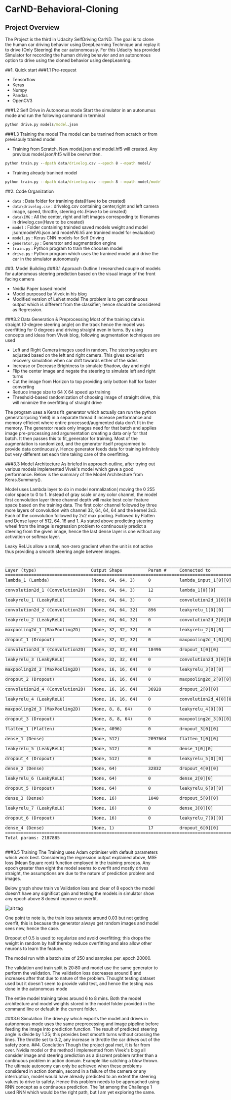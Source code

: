# CarND-Behavioral-Cloning
## Project Overview
The Project is the third in Udacity SelfDriving CarND. The goal is to clone the human car driving behavior using DeepLearning Technique and replay it to drive (Only Steering) the car autonomously. For this Udacity has provided Simulator for recording the human driving behavior and an autonomous option to drive using the cloned behavior using deepLeanring.

##1. Quick start
###1.1 Pre-request
- Tensorflow
- Keras
- Numpy
- Pandas
- OpenCV3

###1.2 Self Drive in Autonomus mode
Start the simulator in an autonumus mode and run the following command in terminal
```cmd
python drive.py models/model.json
```
###1.3 Training the model
The model can be tranined from scratch or from previsouly trained model
- Training from Scratch. New model.json and model.hf5 will created. Any previous model.json/hf5 will be overwritten.
```cmd
python train.py --dpath data/drivelog.csv --epoch 8 --mpath model/
```
- Training already tranined model
```cmd
python train.py --dpath data/drivelog.csv --epoch 8 --mpath model/modelv1.json --restore
```
##2. Code Organization
- `data` : Data folder for tranining data(Have to be created)
- `data\drivelog.csv` : drivelog.csv containing center,right and left camera image, speed, throttle, steering etc.(Have to be created)
- `data\IMG` : All the center, right and left images correspoding to filenames in drivelog.csv(Have to be created)
- `model` : Folder containing trainded saved models weight and model json(modelV6.json and modelV6.h5 are tranined model for evaluation)
- `model.py` : Keras CNN models for Self Driving
- `generator.py` : Generator and augmentation engine
- `train.py` : Python program to train the choosen model
- `drive.py` : Python program which uses the tranined model and drive the car in the simulator autonomusly

##3. Model Building
###3.1 Approach Outline
I researched couple of models for autonomous steering prediction based on the visual image of the front facing camera
- Nvidia Paper based model
- Model purposed by Vivek in his blog
- Modified version of LeNet model
The problem is to get continuous output which is different from the classifier; hence should be considered as Regression. 

###3.2 Data Generation & Preprocessing
Most of the training data is straight (0-degree steering angle) on the track hence the model was overfitting for 0 degrees and driving straight even in turns. By using concepts and ideas from Vivek blog, following augmentation techniques are used
- Left and Right Camera images used in random. The steering angles are adjusted based on the left and right camera. This gives excellent recovery simulation when car drift towards either of the sides
- Increase or Decrease Brightness to simulate Shadow, day and night
- Flip the center image and negate the steering to simulate left and right turns
- Cut the image from Horizon to top providing only bottom half for faster converting 
- Reduce image size to 64 X 64 speed up training
- Threshold-based randomization of choosing image of straight drive, this will minimize the overfitting of straight drive

The program uses a Keras fit_generator which actually can run the python generator(using Yield) in a separate thread if increase performance and memory efficient where entire processed/augmented data don't fit in the memory. The generator reads only images need for that batch and applies image pre-processing and argumentation creating a data only for that batch. It then passes this to fit_generator for training. Most of the augmentation is randomized, and the generator itself programmed to provide data continuously. Hence generator feeds data for training infinitely but very different set each time taking care of the overfitting.

###3.3 Model Architecture
As briefed in approach outline, after trying out various models implemented Vivek's model which gave a good performance. Below is the summary of the Model Architecture from Keras.Summary().

Model uses Lambda layer to do in model normalization( moving the 0 255 color space to 0 to 1. Instead of gray scale or any color channel, the model first convolution layer three channel depth will make best color feature space based on the training data. The first color channel followed by three more layers of convolution with channel 32, 64, 64, 64 and the kernel 3x3. Each of the convolution followed by 2x2 max pooling. Followed by Flatten and Dense layer of 512, 64, 16 and 1. As stated above predicting steering wheel from the image is regression problem to continuously predict a steering from the given image, hence the last dense layer is one without any activation or softmax layer.

Leaky ReLUs allow a small, non-zero gradient when the unit is not active thus providing a smooth steering angle between images.

<div class="output_wrapper"><div class="out_prompt_overlay prompt" title="click to unscroll output; double click to hide" style="display: block;"></div><div class="output output_scroll" style="display: flex;"><div class="output_area"><div class="prompt"></div><div class="output_subarea output_text output_stream output_stdout"><pre>____________________________________________________________________________________________________
Layer (type)                     Output Shape          Param #     Connected to                     
====================================================================================================
lambda_1 (Lambda)                (None, 64, 64, 3)     0           lambda_input_1[0][0]             
____________________________________________________________________________________________________
convolution2d_1 (Convolution2D)  (None, 64, 64, 3)     12          lambda_1[0][0]                   
____________________________________________________________________________________________________
leakyrelu_1 (LeakyReLU)          (None, 64, 64, 3)     0           convolution2d_1[0][0]            
____________________________________________________________________________________________________
convolution2d_2 (Convolution2D)  (None, 64, 64, 32)    896         leakyrelu_1[0][0]                
____________________________________________________________________________________________________
leakyrelu_2 (LeakyReLU)          (None, 64, 64, 32)    0           convolution2d_2[0][0]            
____________________________________________________________________________________________________
maxpooling2d_1 (MaxPooling2D)    (None, 32, 32, 32)    0           leakyrelu_2[0][0]                
____________________________________________________________________________________________________
dropout_1 (Dropout)              (None, 32, 32, 32)    0           maxpooling2d_1[0][0]             
____________________________________________________________________________________________________
convolution2d_3 (Convolution2D)  (None, 32, 32, 64)    18496       dropout_1[0][0]                  
____________________________________________________________________________________________________
leakyrelu_3 (LeakyReLU)          (None, 32, 32, 64)    0           convolution2d_3[0][0]            
____________________________________________________________________________________________________
maxpooling2d_2 (MaxPooling2D)    (None, 16, 16, 64)    0           leakyrelu_3[0][0]                
____________________________________________________________________________________________________
dropout_2 (Dropout)              (None, 16, 16, 64)    0           maxpooling2d_2[0][0]             
____________________________________________________________________________________________________
convolution2d_4 (Convolution2D)  (None, 16, 16, 64)    36928       dropout_2[0][0]                  
____________________________________________________________________________________________________
leakyrelu_4 (LeakyReLU)          (None, 16, 16, 64)    0           convolution2d_4[0][0]            
____________________________________________________________________________________________________
maxpooling2d_3 (MaxPooling2D)    (None, 8, 8, 64)      0           leakyrelu_4[0][0]                
____________________________________________________________________________________________________
dropout_3 (Dropout)              (None, 8, 8, 64)      0           maxpooling2d_3[0][0]             
____________________________________________________________________________________________________
flatten_1 (Flatten)              (None, 4096)          0           dropout_3[0][0]                  
____________________________________________________________________________________________________
dense_1 (Dense)                  (None, 512)           2097664     flatten_1[0][0]                  
____________________________________________________________________________________________________
leakyrelu_5 (LeakyReLU)          (None, 512)           0           dense_1[0][0]                    
____________________________________________________________________________________________________
dropout_4 (Dropout)              (None, 512)           0           leakyrelu_5[0][0]                
____________________________________________________________________________________________________
dense_2 (Dense)                  (None, 64)            32832       dropout_4[0][0]                  
____________________________________________________________________________________________________
leakyrelu_6 (LeakyReLU)          (None, 64)            0           dense_2[0][0]                    
____________________________________________________________________________________________________
dropout_5 (Dropout)              (None, 64)            0           leakyrelu_6[0][0]                
____________________________________________________________________________________________________
dense_3 (Dense)                  (None, 16)            1040        dropout_5[0][0]                  
____________________________________________________________________________________________________
leakyrelu_7 (LeakyReLU)          (None, 16)            0           dense_3[0][0]                    
____________________________________________________________________________________________________
dropout_6 (Dropout)              (None, 16)            0           leakyrelu_7[0][0]                
____________________________________________________________________________________________________
dense_4 (Dense)                  (None, 1)             17          dropout_6[0][0]                  
====================================================================================================
Total params: 2187885
____________________________________________________________________________________________________
</pre></div></div></div><div class="btn btn-default output_collapsed" title="click to expand output" style="display: none;"></div></div>
###3.5 Training
The Training uses Adam optimiser with default parameters which work best. Considering the regression output explained above, MSE loss (Mean Square root) function employed in the training process. Any epoch greater than eight the model seems to overfit and mostly drives straight, the assumptions are due to the nature of prediction problem and images. 

Below graph show train vs Validation loss and clear of 8 epoch the model doesn't have any significat gain and testing the models in simulator show any epoch above 8 doesnt improve or overfit.

![alt tag](Train_val_loss.jpeg)

One point to note is, the train loss saturate around 0.03 but not getting overfit, this is because the generator always get random images and model sees new, hence the case.

Dropout of 0.5 is used to regularize and avoid overfitting; this drops the weight in random by half thereby reduce overfitting and also allow other neurons to learn the feature.

The model run with a batch size of 250 and samples_per_epoch 20000.

The  validation and train split is 20:80 and model use the same generator to perform the validation. The validation loss decreases around 8 and increases after that due to nature of the problem. Thought testing dataset used but it doesn't seem to provide valid test, and hence the testing was done in the autonomous mode

The entire model training takes around 6 to 8 mins. Both the model architecture and model weights stored in the model folder provided in the command line or default in the current folder.

###3.6 Simulation
The drive.py which exports the model and drives in autonomous mode uses the same preprocessing and image pipeline before feeding the image into prediction function. The result of predicted steering angle is divide by 1.25; this provides best smooth turns without crossing the lines. The throttle set to 0.2, any increase in throttle the car drives out of the safety zone.
##4. Conclution
Though the project goal met, it is far from over. Nvidia model or the method I implemented from Vivek's blog all consider image and steering prediction as a discrent problem rather than a continuous problem in action domain. Example like catching a blow thrown. The ultimate autonomy can only be achieved when these problems considered in action domain, second in a failure of the camera or any interruption, model would have already predicted to an extent the steering values to drive to safety.
Hence this problem needs to be approached using RNN  concept as a continuous prediction. The 1st among the Challenge 1 used RNN which would be the right path, but I am yet exploring the same.


